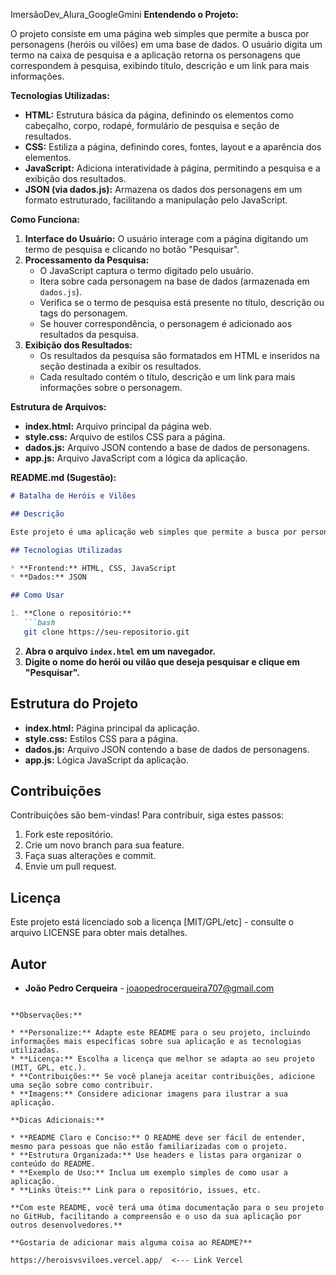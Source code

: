 ImersãoDev_Alura_GoogleGmini
**Entendendo o Projeto:** 

O projeto consiste em uma página web simples que permite a busca por personagens (heróis ou vilões) em uma base de dados. O usuário digita um termo na caixa de pesquisa e a aplicação retorna os personagens que correspondem à pesquisa, exibindo título, descrição e um link para mais informações.

**Tecnologias Utilizadas:**

* **HTML:** Estrutura básica da página, definindo os elementos como cabeçalho, corpo, rodapé, formulário de pesquisa e seção de resultados.
* **CSS:** Estiliza a página, definindo cores, fontes, layout e a aparência dos elementos.
* **JavaScript:** Adiciona interatividade à página, permitindo a pesquisa e a exibição dos resultados.
* **JSON (via dados.js):** Armazena os dados dos personagens em um formato estruturado, facilitando a manipulação pelo JavaScript.

**Como Funciona:**

1. **Interface do Usuário:** O usuário interage com a página digitando um termo de pesquisa e clicando no botão "Pesquisar".
2. **Processamento da Pesquisa:**
   * O JavaScript captura o termo digitado pelo usuário.
   * Itera sobre cada personagem na base de dados (armazenada em `dados.js`).
   * Verifica se o termo de pesquisa está presente no título, descrição ou tags do personagem.
   * Se houver correspondência, o personagem é adicionado aos resultados da pesquisa.
3. **Exibição dos Resultados:**
   * Os resultados da pesquisa são formatados em HTML e inseridos na seção destinada a exibir os resultados.
   * Cada resultado contém o título, descrição e um link para mais informações sobre o personagem.

**Estrutura de Arquivos:**

* **index.html:** Arquivo principal da página web.
* **style.css:** Arquivo de estilos CSS para a página.
* **dados.js:** Arquivo JSON contendo a base de dados de personagens.
* **app.js:** Arquivo JavaScript com a lógica da aplicação.

**README.md (Sugestão):**

```markdown
# Batalha de Heróis e Vilões

## Descrição

Este projeto é uma aplicação web simples que permite a busca por personagens de um universo fictício. O usuário pode pesquisar por nome, descrição ou tags relacionadas ao personagem.

## Tecnologias Utilizadas

* **Frontend:** HTML, CSS, JavaScript
* **Dados:** JSON

## Como Usar

1. **Clone o repositório:**
   ```bash
   git clone https://seu-repositorio.git
   ```
2. **Abra o arquivo `index.html` em um navegador.**
3. **Digite o nome do herói ou vilão que deseja pesquisar e clique em "Pesquisar".**

## Estrutura do Projeto

* **index.html:** Página principal da aplicação.
* **style.css:** Estilos CSS para a página.
* **dados.js:** Arquivo JSON contendo a base de dados de personagens.
* **app.js:** Lógica JavaScript da aplicação.

## Contribuições

Contribuições são bem-vindas! Para contribuir, siga estes passos:

1. Fork este repositório.
2. Crie um novo branch para sua feature.
3. Faça suas alterações e commit.
4. Envie um pull request.

## Licença

Este projeto está licenciado sob a licença [MIT/GPL/etc] - consulte o arquivo LICENSE para obter mais detalhes.

## Autor

* **João Pedro Cerqueira** - joaopedrocerqueira707@gmail.com
```

**Observações:**

* **Personalize:** Adapte este README para o seu projeto, incluindo informações mais específicas sobre sua aplicação e as tecnologias utilizadas.
* **Licença:** Escolha a licença que melhor se adapta ao seu projeto (MIT, GPL, etc.).
* **Contribuições:** Se você planeja aceitar contribuições, adicione uma seção sobre como contribuir.
* **Imagens:** Considere adicionar imagens para ilustrar a sua aplicação.

**Dicas Adicionais:**

* **README Claro e Conciso:** O README deve ser fácil de entender, mesmo para pessoas que não estão familiarizadas com o projeto.
* **Estrutura Organizada:** Use headers e listas para organizar o conteúdo do README.
* **Exemplo de Uso:** Inclua um exemplo simples de como usar a aplicação.
* **Links Úteis:** Link para o repositório, issues, etc.

**Com este README, você terá uma ótima documentação para o seu projeto no GitHub, facilitando a compreensão e o uso da sua aplicação por outros desenvolvedores.**

**Gostaria de adicionar mais alguma coisa ao README?**

https://heroisvsviloes.vercel.app/  <--- Link Vercel
